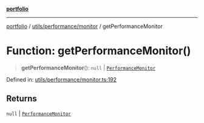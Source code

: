 [**portfolio**](../../../../README.md)

***

[portfolio](../../../../modules.md) / [utils/performance/monitor](../README.md) / getPerformanceMonitor

# Function: getPerformanceMonitor()

> **getPerformanceMonitor**(): `null` \| [`PerformanceMonitor`](../classes/PerformanceMonitor.md)

Defined in: [utils/performance/monitor.ts:192](https://github.com/tnorlund/Portfolio/blob/b798fdf86dba9b0bd141564a553d3210687d6201/portfolio/utils/performance/monitor.ts#L192)

## Returns

`null` \| [`PerformanceMonitor`](../classes/PerformanceMonitor.md)
